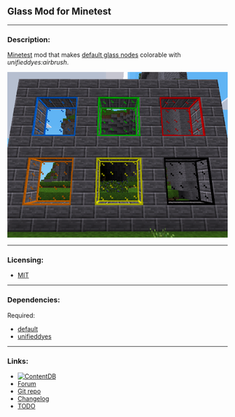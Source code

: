 ## Glass Mod for Minetest

---
### Description:

[Minetest][] mod that makes [default glass nodes][default] colorable with *unifieddyes:airbrush*.

![screenshot](screenshot.png)

--------------
### Licensing:

- [MIT](LICENSE.txt)

-----------------
### Dependencies:

Required:
- [default][]
- [unifieddyes][]

----------
### Links:

- [![ContentDB](https://content.minetest.net/packages/AntumDeluge/glass/shields/title/)][ContentDB]
- [Forum](https://forum.minetest.net/viewtopic.php?t=18307)
- [Git repo](https://github.com/AntumMT/mod-glass)
- [Changelog](changelog.txt)
- [TODO](TODO.txt)


[Minetest]: http://www.minetest.net/
[ContentDB]: https://content.minetest.net/packages/AntumDeluge/glass/
[default]: https://github.com/minetest/minetest_game/blob/master/mods/default
[unifieddyes]: https://forum.minetest.net/viewtopic.php?t=2178
